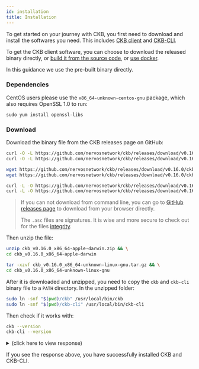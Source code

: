 ```yaml
---
id: installation
title: Installation
---
```


To get started on your journey with CKB, you first need to download and install the softwares you need. This includes [CKB client](https://github.com/nervosnetwork/ckb) and [CKB-CLI](https://github.com/nervosnetwork/ckb-cli).

To get the CKB client software, you can choose to download the released binary directly, or [build it from the source code](../dev-guide/compile), or [use docker](https://github.com/nervosnetwork/ckb/blob/develop/docs/run-ckb-with-docker.md).

In this guidance we use the pre-built binary directly.

### Dependencies

CentOS users please use the `x86_64-unknown-centos-gnu` package, which also requires OpenSSL 1.0 to run:

```shell
sudo yum install openssl-libs
```

### Download

Download the binary file from the CKB releases page on GitHub:


<!-- Todo: change the release version here -->

<!--DOCUSAURUS_CODE_TABS-->
<!--macOS-->
```bash
curl -O -L https://github.com/nervosnetwork/ckb/releases/download/v0.16.0/ckb_v0.16.0_x86_64-apple-darwin.zip
curl -O -L https://github.com/nervosnetwork/ckb/releases/download/v0.16.0/ckb_v0.16.0_x86_64-apple-darwin.zip.asc
```
<!--Linux-->
```bash
wget https://github.com/nervosnetwork/ckb/releases/download/v0.16.0/ckb_v0.16.0_x86_64-unknown-linux-gnu.tar.gz
wget https://github.com/nervosnetwork/ckb/releases/download/v0.16.0/ckb_v0.16.0_x86_64-unknown-linux-gnu.tar.gz.asc
```
<!--CentOS-->
```bash
curl -L -O https://github.com/nervosnetwork/ckb/releases/download/v0.16.0/ckb_v0.16.0_x86_64-unknown-centos-gnu.tar.gz
curl -L -O https://github.com/nervosnetwork/ckb/releases/download/v0.16.0/ckb_v0.16.0_x86_64-unknown-centos-gnu.tar.gz.asc
```
<!--END_DOCUSAURUS_CODE_TABS-->

> If you can not download from command line, you can go to [GitHub releases page](https://github.com/nervosnetwork/ckb/releases/tag/v0.14.0) to download from your browser directly.
>
> The `.asc` files are signatures. It is wise and more secure to check out for the files [integrity](https://github.com/nervosnetwork/ckb/blob/develop/docs/integrity-check.md).

Then unzip the file:

<!--DOCUSAURUS_CODE_TABS-->
<!--macOS-->
```bash
unzip ckb_v0.16.0_x86_64-apple-darwin.zip && \
cd ckb_v0.16.0_x86_64-apple-darwin
```
<!--Linux-->
```bash
tar -xzvf ckb_v0.16.0_x86_64-unknown-linux-gnu.tar.gz && \
cd ckb_v0.16.0_x86_64-unknown-linux-gnu
```

<!--END_DOCUSAURUS_CODE_TABS-->

After it is downloaded and unzipped, you need to copy the `ckb` and `ckb-cli` binary file to a `PATH` directory. In the unzipped folder:
```bash
sudo ln -snf "$(pwd)/ckb" /usr/local/bin/ckb
sudo ln -snf "$(pwd)/ckb-cli" /usr/local/bin/ckb-cli
```

Then check if it works with:
```bash
ckb --version
ckb-cli --version
```

<!-- Todo: change the response here -->

<details>
<summary>(click here to view response)</summary>
```bash
$ ckb --version
ckb-cli --version
ckb 0.16.0 (rylai-v5 2178d78 2019-07-13)
ckb-cli 0.15.0 (e1a73e6 2019-06-29)
```
</details>

If you see the response above, you have successfully installed CKB and CKB-CLI.
